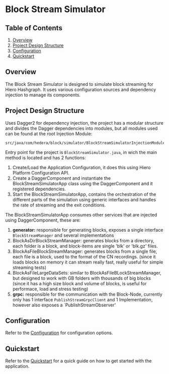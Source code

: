 # Block Stream Simulator

## Table of Contents

1. [Overview](#overview)
2. [Project Design Structure](#project-design-structure)
3. [Configuration](#configuration)
4. [Quickstart](#quickstart)

## Overview

The Block Stream Simulator is designed to simulate block streaming for Hiero Hashgraph.
It uses various configuration sources and dependency injection to manage its components.

## Project Design Structure

Uses Dagger2 for dependency injection, the project has a modular structure and divides the Dagger dependencies into modules, but all modules used can be found at the root Injection Module:

```plaintext
src/java/com/hedera/block/simulator/BlockStreamSimulatorInjectionModule.java
```

Entry point for the project is `BlockStreamSimulator.java`, in wich the main method is located and has 2 functions:
1. Create/Load the Application Configuration, it does this using Hiero Platform Configuration API.
1. Create a DaggerComponent and instantiate the BlockStreamSimulatorApp class using the DaggerComponent and it registered dependencies.
1. Start the BlockStreamSimulatorApp, contains the orchestration of the different parts of the simulation using generic interfaces and handles the rate of streaming and the exit conditions.

The BlockStreamSimulatorApp consumes other services that are injected using DaggerComponent, these are:
1. **generator:** responsible for generating blocks, exposes a single interface `BlockStreamManager` and several implementations
1. BlockAsDirBlockStreamManager: generates blocks from a directory, each folder is a block, and block-items are single 'blk' or 'blk.gz' files.
1. BlockAsFileBlockStreamManager: generates blocks from a single file, each file is a block, used to the format of the CN recordings. (since it loads blocks on memory it can stream really fast, really useful for simple streaming tests)
1. BlockAsFileLargeDataSets: similar to BlockAsFileBLockStreamManager, but designed to work with GB folders with thousands of big blocks (since it has a high size block and volume of blocks, is useful for performace, load and stress testing)
1. **grpc:** responsible for the communication with the Block-Node, currently only has 1 interface `PublishStreamGrpcClient` and 1 Implementation, however also exposes a `PublishStreamObserver'

## Configuration

Refer to the [Configuration](docs/configuration.md) for configuration options.

## Quickstart

Refer to the [Quickstart](docs/quickstart.md) for a quick guide on how to get started with the application.
